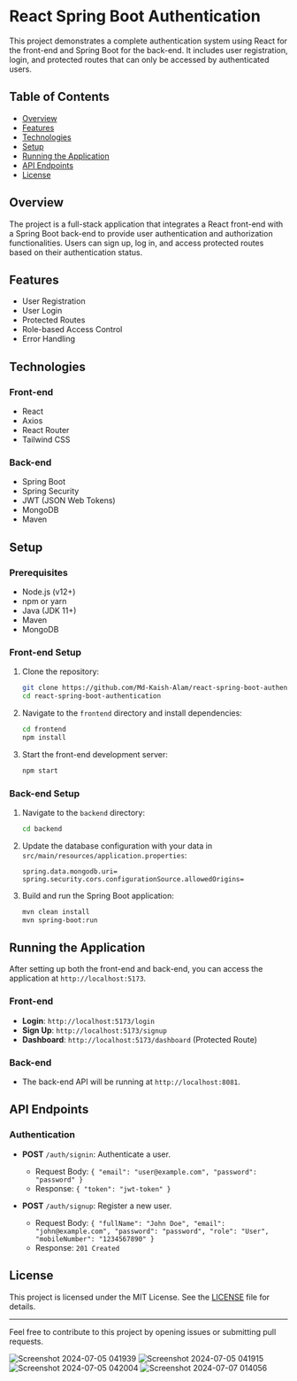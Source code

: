 # React Spring Boot Authentication

This project demonstrates a complete authentication system using React for the front-end and Spring Boot for the back-end. It includes user registration, login, and protected routes that can only be accessed by authenticated users.

## Table of Contents

- [Overview](#overview)
- [Features](#features)
- [Technologies](#technologies)
- [Setup](#setup)
- [Running the Application](#running-the-application)
- [API Endpoints](#api-endpoints)
- [License](#license)

## Overview

The project is a full-stack application that integrates a React front-end with a Spring Boot back-end to provide user authentication and authorization functionalities. Users can sign up, log in, and access protected routes based on their authentication status.

## Features

- User Registration
- User Login
- Protected Routes
- Role-based Access Control
- Error Handling

## Technologies

### Front-end

- React
- Axios
- React Router
- Tailwind CSS

### Back-end

- Spring Boot
- Spring Security
- JWT (JSON Web Tokens)
- MongoDB
- Maven

## Setup

### Prerequisites

- Node.js (v12+)
- npm or yarn
- Java (JDK 11+)
- Maven
- MongoDB

### Front-end Setup

1. Clone the repository:

    ```bash
    git clone https://github.com/Md-Kaish-Alam/react-spring-boot-authentication.git
    cd react-spring-boot-authentication
    ```

2. Navigate to the `frontend` directory and install dependencies:

    ```bash
    cd frontend
    npm install
    ```

3. Start the front-end development server:

    ```bash
    npm start
    ```

### Back-end Setup

1. Navigate to the `backend` directory:

    ```bash
    cd backend
    ```

2. Update the database configuration with your data in `src/main/resources/application.properties`:

    ```properties
    spring.data.mongodb.uri=
    spring.security.cors.configurationSource.allowedOrigins=
    ```

3. Build and run the Spring Boot application:

    ```bash
    mvn clean install
    mvn spring-boot:run
    ```

## Running the Application

After setting up both the front-end and back-end, you can access the application at `http://localhost:5173`.

### Front-end

- **Login**: `http://localhost:5173/login`
- **Sign Up**: `http://localhost:5173/signup`
- **Dashboard**: `http://localhost:5173/dashboard` (Protected Route)

### Back-end

- The back-end API will be running at `http://localhost:8081`.

## API Endpoints

### Authentication

- **POST** `/auth/signin`: Authenticate a user.
    - Request Body: `{ "email": "user@example.com", "password": "password" }`
    - Response: `{ "token": "jwt-token" }`

- **POST** `/auth/signup`: Register a new user.
    - Request Body: `{ "fullName": "John Doe", "email": "john@example.com", "password": "password", "role": "User", "mobileNumber": "1234567890" }`
    - Response: `201 Created`

## License

This project is licensed under the MIT License. See the [LICENSE](LICENSE) file for details.

---

Feel free to contribute to this project by opening issues or submitting pull requests.

![Screenshot 2024-07-05 041939](https://github.com/Md-Kaish-Alam/react-spring-boot-authentication/assets/82415398/3b90f4c5-eebb-484f-bb1a-79bae47533ef)
![Screenshot 2024-07-05 041915](https://github.com/Md-Kaish-Alam/react-spring-boot-authentication/assets/82415398/f327fb27-1f89-4c29-96ac-4f8ff56f0024)
![Screenshot 2024-07-05 042004](https://github.com/Md-Kaish-Alam/react-spring-boot-authentication/assets/82415398/2b0e6348-bd41-4347-ae5a-55b9c525e8d4)
![Screenshot 2024-07-07 014056](https://github.com/Md-Kaish-Alam/react-spring-boot-authentication/assets/82415398/98afc872-1885-4996-83b6-2b32f168baea)
